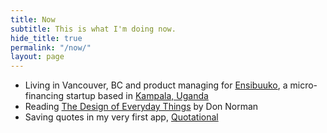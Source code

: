 ```yaml
---
title: Now
subtitle: This is what I'm doing now.
hide_title: true
permalink: "/now/"
layout: page
---
```


- Living in Vancouver, BC and product managing for [Ensibuuko][en], a micro-financing startup based in [Kampala, Uganda][ku]
- Reading [The Design of Everyday Things][et] by Don Norman
- Saving quotes in my very first app, [Quotational][qu]

[en]: http://ensibuuko.com
[ku]: /blog/designing-in-uganda
[sb]: https://www.cooper.com/journal/2014/08/service-blueprints-laying-the-foundation
[et]: https://www.amazon.com/Design-Everyday-Things-Revised-Expanded/dp/0465050654
[lu]: https://en.wikipedia.org/wiki/Luganda
[qu]: http://quotation.al
